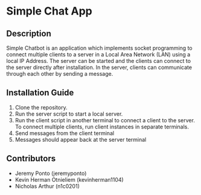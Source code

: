 # Simple Chat App

## Description

Simple Chatbot is an application which implements socket programming to connect multiple clients to a server in a Local Area Network (LAN) using a local IP Address. The server can be started and the clients can connect to the server directly after installation. In the server, clients can communicate through each other by sending a message.

## Installation Guide

1. Clone the repository.
2. Run the server script to start a local server.
3. Run the client script in another terminal to connect a client to the server. To connect multiple clients, run client instances in separate terminals.
4. Send messages from the client terminal
5. Messages should appear back at the server terminal



## Contributors

- Jeremy Ponto (jeremyponto)
- Kevin Herman Otnieliem (kevinherman1104)
- Nicholas Arthur (n1c0201)